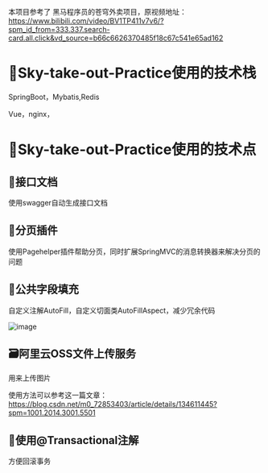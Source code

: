 本项目参考了 黑马程序员的苍穹外卖项目，原视频地址：https://www.bilibili.com/video/BV1TP411v7v6/?spm_id_from=333.337.search-card.all.click&vd_source=b66c6626370485f18c67c541e65ad162
# 💎Sky-take-out-Practice使用的技术栈
SpringBoot，Mybatis,Redis

Vue，nginx，

# 💎Sky-take-out-Practice使用的技术点

## 📒接口文档
使用swagger自动生成接口文档
## 🔎分页插件
使用Pagehelper插件帮助分页，同时扩展SpringMVC的消息转换器来解决分页的问题
## 🍔公共字段填充
自定义注解AutoFill，自定义切面类AutoFillAspect，减少冗余代码

![image](https://github.com/123walker/Sky-take-out-Practice/assets/121718570/a335ab93-ff2b-41ce-9c72-147c87664a1b)

## 🗃️阿里云OSS文件上传服务
用来上传图片

使用方法可以参考这一篇文章：https://blog.csdn.net/m0_72853403/article/details/134611445?spm=1001.2014.3001.5501

## 🎈使用@Transactional注解
方便回滚事务

